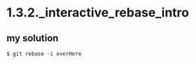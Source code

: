 # 1.3.2._interactive_rebase_intro

## my solution

```
$ git rebase -i overHere
```

<!-- ## proposed solution -->
